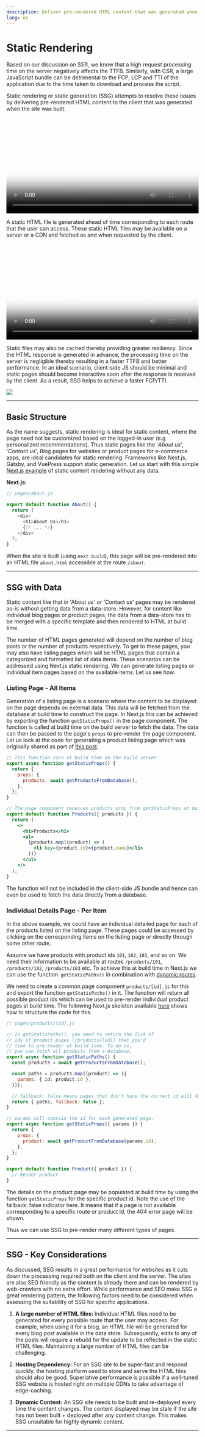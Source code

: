 ```yaml
---
description: Deliver pre-rendered HTML content that was generated when the site was built
lang: en
---
```

# Static Rendering

Based on our discussion on SSR, we know that a high request processing time on the server negatively affects the TTFB. Similarly, with CSR, a large JavaScript bundle can be detrimental to the FCP, LCP and TTI of the application due to the time taken to download and process the script.

Static rendering or static generation (SSG) attempts to resolve these
issues by delivering pre-rendered HTML content to the client that was generated when the site was built.

<video width="100%" src="https://res.cloudinary.com/ddxwdqwkr/video/upload/f_auto/v1617429548/patterns.dev/static-generation-1.mp4" autoplay="" controls="" playsinline="" loop="" poster="https://res.cloudinary.com/ddxwdqwkr/video/upload/f_auto/v1617429548/patterns.dev/static-generation-1.jpg"><source src="https://res.cloudinary.com/ddxwdqwkr/video/upload/f_auto/v1617429548/patterns.dev/static-generation-1.mp4" type="video/mp4"></video>

A static HTML file is generated ahead of time corresponding to each route that the user can access. These static HTML files may be available on a server or a CDN and fetched as and when requested by the client.

<video width="100%" src="https://res.cloudinary.com/ddxwdqwkr/video/upload/f_auto/v1617496085/patterns.dev/static-generation-2.mp4" autoplay="" controls="" playsinline="" loop="" poster="https://res.cloudinary.com/ddxwdqwkr/video/upload/f_auto/v1617496085/patterns.dev/static-generation-2.jpg"><source src="https://res.cloudinary.com/ddxwdqwkr/video/upload/f_auto/v1617496085/patterns.dev/static-generation-2.mp4" type="video/mp4"></video>

Static files may also be cached thereby providing greater resiliency.
Since the HTML response is generated in advance, the processing time on the server is negligible thereby resulting in a faster TTFB and better performance. In an ideal scenario, client-side JS should be minimal and static pages should become interactive soon after the response is received by the client. As a result, SSG helps to achieve a faster FCP/TTI.

![](https://res.cloudinary.com/ddxwdqwkr/image/upload/f_auto/v1617497570/patterns.dev/Screen_Shot_2021-04-03_at_5.52.41_PM.png)

---

## Basic Structure
As the name suggests, static rendering is ideal for static content,
where the page need not be customized based on the logged-in user (e.g personalized recommendations). Thus static pages like the '*About us*', '*Contact us*', *Blog* pages for websites or product pages for e-commerce apps, are ideal candidates for static rendering. Frameworks like Next.js, Gatsby, and VuePress support static generation. Let us start with this simple [Next.js example](https://vercel.com/blog/nextjs-server-side-rendering-vs-static-generation#about-us-page-static-generation-without-data)
of static content rendering without any data.

**Next.js:**

```js
// pages/about.js

export default function About() {
  return (
    <div>
      <h1>About Us</h1>
      {/* ... */}
    </div>
  );
}
```

When the site is built (using `next build`), this page will be pre-rendered into an HTML file `about.html` accessible at the route `/about`.

---
## SSG with Data

Static content like that in 'About us' or 'Contact us' pages may be
rendered as-is without getting data from a data-store. However, for
content like individual blog pages or product pages, the data from a data-store has to be merged with a specific template and then rendered to HTML at build time.

The number of HTML pages generated will depend on the number of blog posts or the number of products respectively. To get to these pages, you may also have listing pages which will be HTML pages that contain a categorized and formatted list of data items. These scenarios can be addressed using Next.js static rendering. We can generate listing pages or individual item pages based on the available items. Let us see how.

### Listing Page - All Items

Generation of a listing page is a scenario where the content to be
displayed on the page depends on external data. This data will be
fetched from the database at build time to construct the page. In
Next.js this can be achieved by exporting the function `getStaticProps()` in the page component. The function is called at
build time on the build server to fetch the data. The data can then be passed to the page's `props` to pre-render the page component. Let us look at the code for generating a product listing page which was originally shared as part of [this post](https://vercel.com/blog/nextjs-server-side-rendering-vs-static-generation#all-products-page-static-generation-with-data).

```jsx
// This function runs at build time on the build server
export async function getStaticProps() {
  return {
    props: {
      products: await getProductsFromDatabase(),
    },
  };
}

// The page component receives products prop from getStaticProps at build time
export default function Products({ products }) {
  return (
    <>
      <h1>Products</h1>
      <ul>
        {products.map((product) => (
          <li key={product.id}>{product.name}</li>
        ))}
      </ul>
    </>
  );
}
```

The function will not be included in the client-side JS bundle and hence can even be used to fetch the data directly from a database.

### Individual Details Page - Per Item

In the above example, we could have an individual detailed page for each of the products listed on the listing page. These pages could be accessed by clicking on the corresponding items on the listing page or directly through some other route.

Assume we have products with product ids `101`, `102`, `103`, and so on. We need their information to be available at routes `/products/101`, `/products/102`, `/products/103` etc. To achieve this at build time in Next.js we can use the function` getStaticPaths()` in combination with [dynamic routes](https://nextjs.org/docs/routing/dynamic-routes).

We need to create a common page component `products/[id].js` for this and export the function `getStaticPaths()` in it. The function will return all possible product ids which can be used to pre-render
individual product pages at build time. The following Next.js skeleton available [here](https://vercel.com/blog/nextjs-server-side-rendering-vs-static-generation#individual-product-page-static-generation-with-data)
shows how to structure the code for this.

```jsx
// pages/products/[id].js

// In getStaticPaths(), you need to return the list of
// ids of product pages (/products/[id]) that you'd
// like to pre-render at build time. To do so,
// you can fetch all products from a database.
export async function getStaticPaths() {
  const products = await getProductsFromDatabase();

  const paths = products.map((product) => ({
    params: { id: product.id },
  }));

  // fallback: false means pages that don't have the correct id will 404.
  return { paths, fallback: false };
}

// params will contain the id for each generated page.
export async function getStaticProps({ params }) {
  return {
    props: {
      product: await getProductFromDatabase(params.id),
    },
  };
}

export default function Product({ product }) {
  // Render product
}
```

The details on the product page may be populated at build time by using the function `getStaticProps` for the specific product id. Note the use of the fallback: false indicator here. It means that if a page is not available corresponding to a specific route or product Id, the 404 error page will be shown.

Thus we can use SSG to pre-render many different types of pages.

---
## SSG - Key Considerations

As discussed, SSG results in a great performance for websites as it cuts down the processing required both on the client and the server. The sites are also SEO friendly as the content is already there and can be rendered by web-crawlers with no extra effort. While performance and SEO make SSG a great rendering pattern, the following factors need to be considered when assessing the suitability of SSG for specific
applications.

1. **A large number of HTML files:** Individual HTML files need to be generated for every possible route that the user may access. For example, when using it for a blog, an HTML file will be generated for every blog post available in the data store. Subsequently, edits to any of the posts will require a rebuild for the update to be reflected in the static HTML files. Maintaining a large number of HTML files can be challenging.

2. **Hosting Dependency:** For an SSG site to be super-fast and respond quickly, the hosting platform used to store and serve the HTML files should also be good. Superlative performance is possible if a well-tuned SSG website is hosted right on multiple CDNs to take advantage of edge-caching.

3. **Dynamic Content:** An SSG site needs to be built and re-deployed every time the content changes. The content displayed may be stale if the site has not been built + deployed after any content change. This makes SSG unsuitable for highly dynamic content.

---